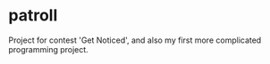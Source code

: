 # patroll
Project for contest 'Get Noticed', and also my first more complicated programming project.
